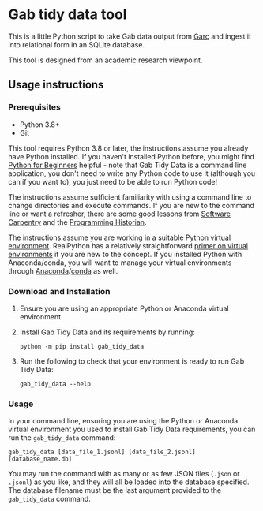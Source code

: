 # Gab tidy data tool

This is a little Python script to take Gab data output from [Garc][garc] and ingest it 
into relational form in an SQLite database.

This tool is designed from an academic research viewpoint.

## Usage instructions

### Prerequisites

- Python 3.8+
- Git

This tool requires Python 3.8 or later, the instructions assume you already have Python
installed. If you haven't installed Python before, you might
find [Python for Beginners][python_beginners] helpful - note that Gab Tidy Data is a 
command line application, you don't need to write any Python code to use it (although
you can if you want to), you just need to be able to run Python code!

The instructions assume sufficient familiarity with using a command line to change
directories and execute commands. If you are new to the command line or want a 
refresher, there are some good lessons from [Software Carpentry][sc_unix_intro] and
the [Programming Historian][ph_bash_intro].

The instructions assume you are working in a suitable Python 
[virtual environment][py_venv]. RealPython has a relatively straightforward 
[primer on virtual environments][realpy_venv] if you are new to the concept. If you
installed Python with Anaconda/conda, you will want to manage your virtual environments
through [Anaconda][anaconda_venv]/[conda][conda_venv] as well.

### Download and Installation

1. Ensure you are using an appropriate Python or Anaconda virtual environment

2. Install Gab Tidy Data and its requirements by running:

   `python -m pip install gab_tidy_data`

3. Run the following to check that your environment is ready to run Gab Tidy Data:
   
    `gab_tidy_data --help`

### Usage

In your command line, ensuring you are using the Python or Anaconda virtual environment
you used to install Gab Tidy Data requirements, you can run the `gab_tidy_data` command:

```
gab_tidy_data [data_file_1.jsonl] [data_file_2.jsonl] [database_name.db]
```

You may run the command with as many or as few JSON files (`.json` or `.jsonl`) as you
like, and they will all be loaded into the database specified. The database filename
must be the last argument provided to the `gab_tidy_data` command.


[Garc]: https://github.com/ChrisStevens/garc
[github_repo]: https://github.com/QUT-Digital-Observatory/gab_tidy_data
[python_beginners]: https://www.python.org/about/gettingstarted/
[sc_unix_intro]: https://swcarpentry.github.io/shell-novice/
[ph_bash_intro]: https://programminghistorian.org/en/lessons/intro-to-bash
[py_venv]: https://docs.python.org/3/tutorial/venv.html
[realpy_venv]: https://realpython.com/python-virtual-environments-a-primer/
[conda_venv]: https://docs.conda.io/projects/conda/en/latest/user-guide/tasks/manage-environments.html
[anaconda_venv]: https://docs.anaconda.com/anaconda/navigator/getting-started/#navigator-managing-environments
